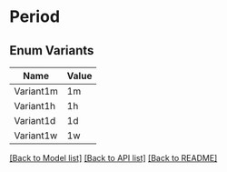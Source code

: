 # Period

## Enum Variants

| Name | Value |
|---- | -----|
| Variant1m | 1m |
| Variant1h | 1h |
| Variant1d | 1d |
| Variant1w | 1w |


[[Back to Model list]](../README.md#documentation-for-models) [[Back to API list]](../README.md#documentation-for-api-endpoints) [[Back to README]](../README.md)


